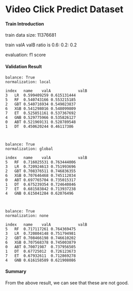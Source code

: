 # Video Click Predict Dataset

#### Train Introduction

train data size: 11376681

train valA valB ratio is 0.6: 0.2: 0.2

evaluation: f1 score

#### Validation Result

  
    balance: True
    normalization: local
    
	index   name	valA            valB
    3	LR	0.599409259	0.615131444
    5	RF	0.540743166	0.553215185
    2	GBT	0.540716934	0.549023837
    6	XGB	0.541298016	0.548099809
    7	ET	0.525851161	0.537367692
    4	GNB	0.529775966	0.535826127
    0	ABT	0.521969131	0.528789548
    1	DT	0.450620244	0.46117386



    balance: True
    normalization: global
    
	index   name	valA            valB
    5	RF	0.716025531	0.763444006
    3	LR	0.720924613	0.751993696
    2	GBT	0.708376511	0.746836355
    6	XGB	0.707646468	0.745112034
    0	ABT	0.697765704	0.735015317
    1	DT	0.675239354	0.724640846
    7	ET	0.681583842	0.713937238
    4	GNB	0.615041284	0.62076496



    balance: True
    normalization: none
    
	index   name	valA            valB
    5	RF	0.717117261	0.764369475
    3	LR	0.720804148	0.751794981
    2	GBT	0.708466198	0.746610202
    6	XGB	0.707568378	0.745003879
    0	ABT	0.70071987	0.737956505
    1	DT	0.67725012	0.726123673
    7	ET	0.67932611	0.712869278
    4	GNB	0.616158589	0.621908086

#### Summary
From the above result, we can see that these are not good.